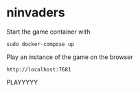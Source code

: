 # ninvaders

Start the game container with 
```
sudo docker-compose up
```

Play an instance of the game on the browser
```
http://localhost:7681
```
PLAYYYYY